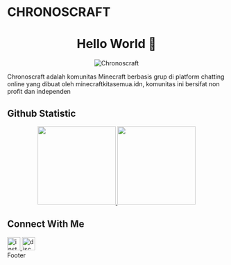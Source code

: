 # CHRONOSCRAFT
<h1 align="center">Hello World 👋</h1>
<p align="center"> <img src="https://komarev.com/ghpvc/?username=Chronoscraft" alt="Chronoscraft" /></p>

Chronoscraft adalah komunitas Minecraft berbasis grup di platform chatting online yang dibuat oleh minecraftkitasemua.idn, komunitas ini bersifat non profit dan independen

## Github Statistic
<p align="center">
  <a href="https://github.com/AhZanMC">
    <img height="180em" src="https://github-readme-stats.vercel.app/api/top-langs/?username=Chronoscraft&layout=compact&langs_count=8&theme=synthwave"/>
    <img height="180em" src="https://github-readme-stats-eight-theta.vercel.app/api?username=Chronoscraft&show_icons=true&theme=synthwave&include_all_commits=true&count_private=true"/>
  </a>
</p>

## Connect With Me
<div align="left">
  <a href="#" target="_blank">
    <img src="https://img.shields.io/static/v1?message=Instagram&logo=instagram&label=&color=E4405F&logoColor=white&labelColor=&style=for-the-badge" height="30" alt="instagram logo"  />
  </a>
  <a href="#" target="_blank">
    <img src="https://img.shields.io/static/v1?message=Discord&logo=discord&label=&color=7289DA&logoColor=white&labelColor=&style=for-the-badge" height="30" alt="discord logo"  />
  </a>
</div>
Footer


<!--

**Here are some ideas to get you started:**

🙋‍♀️ A short introduction - what is your organization all about?
🌈 Contribution guidelines - how can the community get involved?
👩‍💻 Useful resources - where can the community find your docs? Is there anything else the community should know?
🍿 Fun facts - what does your team eat for breakfast?
🧙 Remember, you can do mighty things with the power of [Markdown](https://docs.github.com/github/writing-on-github/getting-started-with-writing-and-formatting-on-github/basic-writing-and-formatting-syntax)
-->
